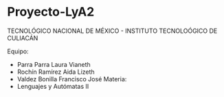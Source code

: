 # Proyecto-LyA2
TECNOLÓGICO NACIONAL DE MÉXICO - INSTITUTO TECNOLOÓGICO DE CULIACÁN
  
Equipo:
  - Parra Parra Laura Vianeth
  - Rochín Ramírez Aida Lizeth
  - Valdez Bonilla Francisco José
Materia:
  - Lenguajes y Autómatas II
